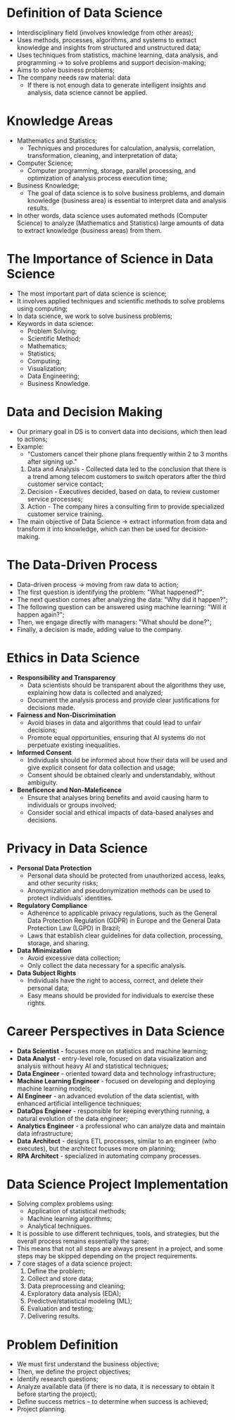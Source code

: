 # Definition of Data Science

- Interdisciplinary field (involves knowledge from other areas);
- Uses methods, processes, algorithms, and systems to extract knowledge and insights from structured and unstructured data;
- Uses techniques from statistics, machine learning, data analysis, and programming → to solve problems and support decision-making;
- Aims to solve business problems;
- The company needs raw material: data
    - If there is not enough data to generate intelligent insights and analysis, data science cannot be applied.

# Knowledge Areas

- Mathematics and Statistics;
    - Techniques and procedures for calculation, analysis, correlation, transformation, cleaning, and interpretation of data;
- Computer Science;
    - Computer programming, storage, parallel processing, and optimization of analysis process execution time;
- Business Knowledge;
    - The goal of data science is to solve business problems, and domain knowledge (business area) is essential to interpret data and analysis results.
- In other words, data science uses automated methods (Computer Science) to analyze (Mathematics and Statistics) large amounts of data to extract knowledge (business areas) from them.

# The Importance of Science in Data Science

- The most important part of data science is science;
- It involves applied techniques and scientific methods to solve problems using computing;
- In data science, we work to solve business problems;
- Keywords in data science:
    - Problem Solving;
    - Scientific Method;
    - Mathematics;
    - Statistics;
    - Computing;
    - Visualization;
    - Data Engineering;
    - Business Knowledge.

# Data and Decision Making

- Our primary goal in DS is to convert data into decisions, which then lead to actions;
- Example:
    - "Customers cancel their phone plans frequently within 2 to 3 months after signing up."
    1. Data and Analysis - Collected data led to the conclusion that there is a trend among telecom customers to switch operators after the third customer service contact;
    2. Decision - Executives decided, based on data, to review customer service processes;
    3. Action - The company hires a consulting firm to provide specialized customer service training.
- The main objective of Data Science → extract information from data and transform it into knowledge, which can then be used for decision-making.

# The Data-Driven Process

- Data-driven process → moving from raw data to action;
- The first question is identifying the problem: "What happened?";
- The next question comes after analyzing the data: "Why did it happen?";
- The following question can be answered using machine learning: "Will it happen again?";
- Then, we engage directly with managers: "What should be done?";
- Finally, a decision is made, adding value to the company.

# Ethics in Data Science

- **Responsibility and Transparency**
    - Data scientists should be transparent about the algorithms they use, explaining how data is collected and analyzed;
    - Document the analysis process and provide clear justifications for decisions made.
- **Fairness and Non-Discrimination**
    - Avoid biases in data and algorithms that could lead to unfair decisions;
    - Promote equal opportunities, ensuring that AI systems do not perpetuate existing inequalities.
- **Informed Consent**
    - Individuals should be informed about how their data will be used and give explicit consent for data collection and usage;
    - Consent should be obtained clearly and understandably, without ambiguity.
- **Beneficence and Non-Maleficence**
    - Ensure that analyses bring benefits and avoid causing harm to individuals or groups involved;
    - Consider social and ethical impacts of data-based analyses and decisions.

# Privacy in Data Science

- **Personal Data Protection**
    - Personal data should be protected from unauthorized access, leaks, and other security risks;
    - Anonymization and pseudonymization methods can be used to protect individuals' identities.
- **Regulatory Compliance**
    - Adherence to applicable privacy regulations, such as the General Data Protection Regulation (GDPR) in Europe and the General Data Protection Law (LGPD) in Brazil;
    - Laws that establish clear guidelines for data collection, processing, storage, and sharing.
- **Data Minimization**
    - Avoid excessive data collection;
    - Only collect the data necessary for a specific analysis.
- **Data Subject Rights**
    - Individuals have the right to access, correct, and delete their personal data;
    - Easy means should be provided for individuals to exercise these rights.

# Career Perspectives in Data Science

- **Data Scientist** - focuses more on statistics and machine learning;
- **Data Analyst** - entry-level role, focused on data visualization and analysis without heavy AI and statistical techniques;
- **Data Engineer** - oriented toward data and technology infrastructure;
- **Machine Learning Engineer** - focused on developing and deploying machine learning models;
- **AI Engineer** - an advanced evolution of the data scientist, with enhanced artificial intelligence techniques;
- **DataOps Engineer** - responsible for keeping everything running, a natural evolution of the data engineer;
- **Analytics Engineer** - a professional who can analyze data and maintain data infrastructure;
- **Data Architect** - designs ETL processes, similar to an engineer (who executes), but the architect focuses more on planning;
- **RPA Architect** - specialized in automating company processes.

# Data Science Project Implementation

- Solving complex problems using:
    - Application of statistical methods;
    - Machine learning algorithms;
    - Analytical techniques.
- It is possible to use different techniques, tools, and strategies, but the overall process remains essentially the same;
- This means that not all steps are always present in a project, and some steps may be skipped depending on the project requirements.
- 7 core stages of a data science project:
    1. Define the problem;
    2. Collect and store data;
    3. Data preprocessing and cleaning;
    4. Exploratory data analysis (EDA);
    5. Predictive/statistical modeling (ML);
    6. Evaluation and testing;
    7. Delivering results.

# Problem Definition

- We must first understand the business objective;
- Then, we define the project objectives;
- Identify research questions;
- Analyze available data (if there is no data, it is necessary to obtain it before starting the project);
- Define success metrics – to determine when success is achieved;
- Project planning.

